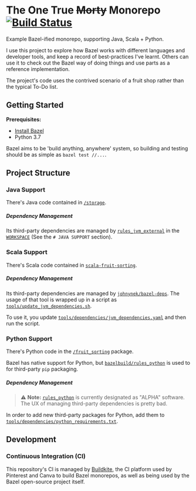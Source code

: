 # The One True ~~Morty~~ Monorepo [![Build Status](https://badge.buildkite.com/aa36b75077a5c69156bc143b32c8c2db04c4b20b8706b8a99b.svg)](https://buildkite.com/thundergolfer-inc/the-one-true-bazel-monorepo)

Example Bazel-ified monorepo, supporting Java, Scala + Python. 

I use this project to explore how Bazel works with different languages and
developer tools, and keep a record of best-practices I've learnt.
Others can use it to check out the Bazel way of doing things and use parts
as a reference implementation.

The project's code uses the contrived scenario of a fruit shop rather than the typical To-Do list.

## Getting Started

**Prerequisites:**
 
- [Install Bazel](https://docs.bazel.build/versions/master/install.html)
- Python 3.7

Bazel aims to be 'build anything, anywhere' system, so building and testing should be as simple as `bazel test //...`.  

## Project Structure

### Java Support

There's Java code contained in [`/storage`](/storage).
 
##### Dependency Management 
 
Its third-party dependencies are managed by [`rules_jvm_external`](https://blog.bazel.build/2019/03/31/rules-jvm-external-maven.html) in the [`WORKSPACE`](/WORKSPACE) (See the `# JAVA SUPPORT` section).


### Scala Support

There's Scala code contained in [`scala-fruit-sorting`](/scala-fruit-sorting).
 
##### Dependency Management

Its third-party dependencies are managed
by [`johnynek/bazel-deps`](https://github.com/johnynek/bazel-deps). The usage of that tool is wrapped up in a script
as [`tools/update_jvm_dependencies.sh`](tools/update_jvm_dependencies.sh). 

To use it, you update [`tools/dependencies/jvm_dependencies.yaml`](tools/dependencies/jvm_dependencies.yaml) and then run the script.  


### Python Support

There's Python code in the [`/fruit_sorting`](/fruit_sorting) package.
 
Bazel has native support for Python, but [`bazelbuild/rules_python`](https://github.com/bazelbuild/rules_python)
is used to for third-party `pip` packaging.

##### Dependency Management

> ⚠️ **Note:** [`rules_python`](https://github.com/bazelbuild/rules_python) is currently designated as "ALPHA" software. The UX of managing third-party dependencies is pretty bad.  

In order to add new third-party packages for Python, add them to [`tools/dependencies/python_requirements.txt`](/tools/dependencies/python_requirements.txt).

## Development

### Continuous Integration (CI)

This repository's CI is managed by [Buildkite](https://buildkite.com), the CI platform used by Pinterest and Canva to build Bazel monorepos, 
as well as being used by the Bazel open-source project itself.  

